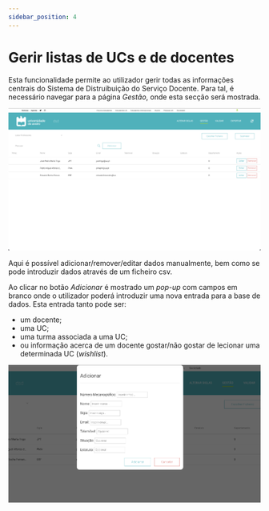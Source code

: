 ```yaml
---
sidebar_position: 4
---
```


# Gerir listas de UCs e de docentes

Esta funcionalidade permite ao utilizador gerir todas as informações centrais do Sistema de Distruibuição do Serviço Docente. Para tal, é necessário navegar para a página *Gestão*, onde esta secção será mostrada.

![Gestão](./gestao.png)

Aqui é possível adicionar/remover/editar dados manualmente, bem como se pode introduzir dados através de um ficheiro csv.

Ao clicar no botão *Adicionar* é mostrado um *pop-up* com campos em branco onde o utilizador poderá introduzir uma nova entrada para a base de dados. Esta entrada tanto pode ser:
- um docente;
- uma UC;
- uma turma associada a uma UC;
- ou informação acerca de um docente gostar/não gostar de lecionar uma determinada UC (*wishlist*).

![Gestão](./adicionar.png)